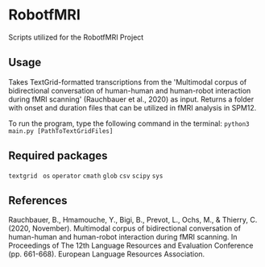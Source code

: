 # RobotfMRI
Scripts utilized for the RobotfMRI Project

## Usage
Takes TextGrid-formatted transcriptions from the 'Multimodal corpus of bidirectional conversation of human-human and human-robot interaction during fMRI scanning' (Rauchbauer et al., 2020) as input. Returns a folder with onset and duration files that can be utilized in fMRI analysis in SPM12.

To run the program, type the following command in the terminal:
```python3 main.py [PathToTextGridFiles]```

## Required packages
```textgrid ```
```os```
```operator```
```cmath```
```glob```
```csv```
```scipy```
```sys```



## References
Rauchbauer, B., Hmamouche, Y., Bigi, B., Prevot, L., Ochs, M., & Thierry, C. (2020, November). Multimodal corpus of bidirectional conversation of human-human and human-robot interaction during fMRI scanning. In Proceedings of The 12th Language Resources and Evaluation Conference (pp. 661-668). European Language Resources Association.